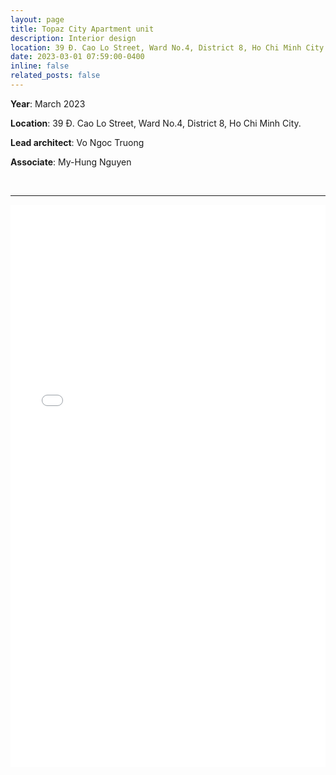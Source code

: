 ```yaml
---
layout: page
title: Topaz City Apartment unit
description: Interior design
location: 39 Đ. Cao Lo Street, Ward No.4, District 8, Ho Chi Minh City.
date: 2023-03-01 07:59:00-0400
inline: false
related_posts: false
---
```


**Year**: March 2023


**Location**: 39 Đ. Cao Lo Street, Ward No.4, District 8, Ho Chi Minh City.
​

**Lead architect**: Vo Ngoc Truong


**Associate**: My-Hung Nguyen

<br>
<hr>

<iframe src="/assets/pdf/2023 03 folio Topaz city apartment interior design.pdf#view=fitH" width="100%" height="900" frameborder="no" border="0" marginwidth="0" marginheight="0"></iframe>
<!-- <iframe allowfullscreen="allowfullscreen" scrolling="no" class="fp-iframe" style="border: 1px solid lightgray; width: 100%; height: 400px;" src="https://heyzine.com/flip-book/e8c5cece62.html"></iframe> -->